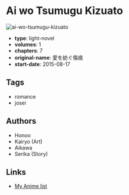 # Ai wo Tsumugu Kizuato

![ai-wo-tsumugu-kizuato](https://cdn.myanimelist.net/images/manga/1/194848.jpg)

-   **type**: light-novel
-   **volumes**: 1
-   **chapters**: 7
-   **original-name**: 愛を紡ぐ傷痕
-   **start-date**: 2015-08-17

## Tags

-   romance
-   josei

## Authors

-   Honoo
-   Kairyo (Art)
-   Aikawa
-   Serika (Story)

## Links

-   [My Anime list](https://myanimelist.net/manga/106502/Ai_wo_Tsumugu_Kizuato)
